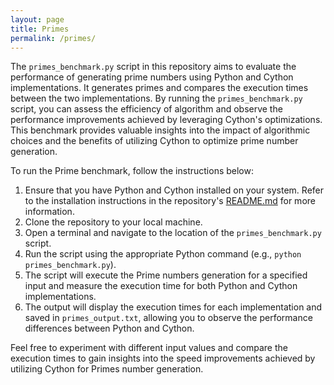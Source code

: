 ```yaml
---
layout: page
title: Primes
permalink: /primes/
---
```


The `primes_benchmark.py` script in this repository aims to evaluate the performance of generating prime numbers using Python and Cython implementations. It generates primes and compares the execution times between the two implementations. By running the `primes_benchmark.py` script, you can assess the efficiency of algorithm and observe the performance improvements achieved by leveraging Cython's optimizations. This benchmark provides valuable insights into the impact of algorithmic choices and the benefits of utilizing Cython to optimize prime number generation.

To run the Prime benchmark, follow the instructions below:

1. Ensure that you have Python and Cython installed on your system. Refer to the installation instructions in the repository's [README.md](https://github.com/k1lgor/cython/blob/main/README.md) for more information.
2. Clone the repository to your local machine.
3. Open a terminal and navigate to the location of the `primes_benchmark.py` script.
4. Run the script using the appropriate Python command (e.g., `python primes_benchmark.py`).
5. The script will execute the Prime numbers generation for a specified input and measure the execution time for both Python and Cython implementations.
6. The output will display the execution times for each implementation and saved in `primes_output.txt`, allowing you to observe the performance differences between Python and Cython.

Feel free to experiment with different input values and compare the execution times to gain insights into the speed improvements achieved by utilizing Cython for Primes number generation.
